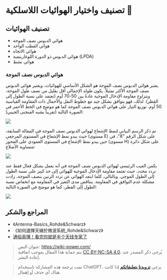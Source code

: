 # تصنيف واختيار الهوائيات اللاسلكية 🚧

## تصنيف الهوائيات

- هوائي الدبوس نصف الموجة
- هوائي القطب الواحد
- هوائي الاتجاه
- هوائي الدبوس ذو الدورة اللوغاريتمية (LPDA)
- هوائي نشط

### هوائي الدبوس نصف الموجة

يعتبر هوائي الدبوس نصف الموجة هو الشكل الأساسي للهوائيات، ويعتبر هوائي الدبوس نصف الموجة الأكثر تمثيلاً. يكون طوله الإجمالي أقل بقليل من نصف طول الموجة، ويتراوح مقاومة الإدخال الموجية عادةً بين 50-70 أوم (تعتمد على نسبة الطول إلى القطر). لذلك، فهو يتوافق بشكل جيد مع خطوط النقل والأحمال ذات المقاومة القياسية 50 أوم. توزيع التيار على هوائي الدبوس نصف الموجة كما هو موضح في الخط الأحمر في الصورة التالية (تقريباً يشبه المنحنى الجيبي):

![](https://img.wiki-power.com/d/wiki-media/img/20220620095017.png)

تم ذكر الرسم البياني لنمط الإشعاع لهوائي الدبوس نصف الموجة في المقالة السابقة، حيث يبدو نمط الإشعاع في المستوى المرجعي (مستوى E) على شكل الرقم "8"، في حين يبدو نمط الإشعاع في المستوى العمودي على المحور (مستوى H) على شكل دائرة متساوية الأضلاع:

![](https://img.wiki-power.com/d/wiki-media/img/20220615110744.png)

يكمن العيب الرئيسي لهوائي الدبوس نصف الموجة في أنه يعمل بشكل فعال فقط عند تردد محدد، حيث تعتمد مقاومة الإدخال الموجية للهوائي إلى حد كبير على نسبة الطول إلى الطول الموجي. وبالتالي، كلما ابتعد الهوائي عن تردد الرنين بنصف الموجة، زادت مشكلة عدم التوافق في المقاومة. يتناقص مدى التغير في المقاومة مع انخفاض نسبة الطول إلى القطر، كما هو موضح في الصورة التالية:

![](https://img.wiki-power.com/d/wiki-media/img/20220620142357.png)

## المراجع والشكر

- 《Antenna-Basics_Rohde&Schwarz》
- 《如何選擇天線於微波系統\_Rohde&Schwarz》
- [通俗易懂！看完你就是半个天线专家了](https://zhuanlan.zhihu.com/p/51098683)

> عنوان النص: <https://wiki-power.com/>  
> يتم حماية هذا المقال بموجب اتفاقية [CC BY-NC-SA 4.0](https://creativecommons.org/licenses/by/4.0/deed.zh)، يُرجى ذكر المصدر عند إعادة النشر.

> تمت ترجمة هذه المشاركة باستخدام ChatGPT، يرجى [**تزويدنا بتعليقاتكم**](https://github.com/linyuxuanlin/Wiki_MkDocs/issues/new) إذا كانت هناك أي حذف أو إهمال.